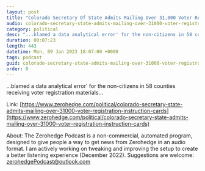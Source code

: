 ```yaml
---
layout: post
title: "Colorado Secretary Of State Admits Mailing Over 31,000 Voter Registration Instruction Cards To Non-Citizens"
audio: colorado-secretary-state-admits-mailing-over-31000-voter-registration-instruction-cards-0
category: political
desc: "...blamed a data analytical error' for the non-citizens in 58 counties receiving voter registration materials..."
duration: 00:07:23
length: 443
datetime: Mon, 09 Jan 2023 18:07:00 +0000
tags: podcast
guid: colorado-secretary-state-admits-mailing-over-31000-voter-registration-instruction-cards-0
order: 0
---
```

...blamed a data analytical error' for the non-citizens in 58 counties receiving voter registration materials...

Link: [https://www.zerohedge.com/political/colorado-secretary-state-admits-mailing-over-31000-voter-registration-instruction-cards](https://www.zerohedge.com/political/colorado-secretary-state-admits-mailing-over-31000-voter-registration-instruction-cards)

About: The Zerohedge Podcast is a non-commercial, automated program, designed to give people a way to get news from Zerohedge in an audio format.  I am actively working on tweaking and improving the setup to create a better listening experience (December 2022).  Suggestions are welcome: [zerohedgePodcast@outlook.com](mailto:zerohedgePodcast@outlook.com)